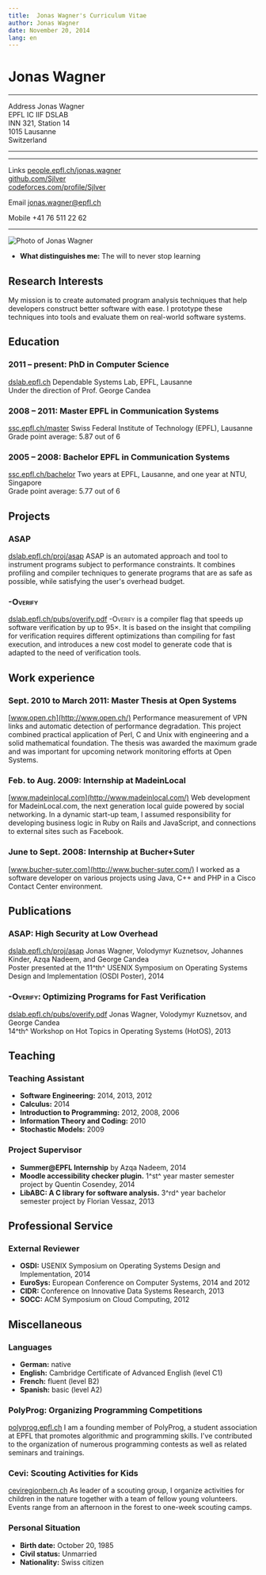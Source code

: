 ```yaml
---
title:  Jonas Wagner's Curriculum Vitae
author: Jonas Wagner
date: November 20, 2014
lang: en
---
```


Jonas Wagner
============

<div id="contacts">
<div id="address">

--------- ----------------------
  Address Jonas Wagner\
          EPFL IC IIF DSLAB\
          INN 321, Station 14\
          1015 Lausanne\
          Switzerland

--------- ----------------------

</div>
<div id="on-the-net">

-------- -----------------------------------------------------------------------
   Links [people.epfl.ch/jonas.wagner](http://people.epfl.ch/jonas.wagner)\
         [github.com/Sjlver](https://github.com/Sjlver)\
         [codeforces.com/profile/Sjlver](http://codeforces.com/profile/Sjlver)
 
   Email <jonas.wagner@epfl.ch>
 
  Mobile +41 76 511 22 62
-------- -----------------------------------------------------------------------

</div>
<div id="photo">

![Photo of Jonas Wagner](images/jonas_wagner_300dpi.jpg)

</div>
<div class="clearfix"></div>
</div>

- **What distinguishes me:** The will to never stop learning


Research Interests
------------------

My mission is to create automated program analysis techniques that help
developers construct better software with ease. I prototype these techniques
into tools and evaluate them on real-world software systems.


Education
---------

### 2011 – present: PhD in Computer Science

[dslab.epfl.ch](http://dslab.epfl.ch/)
Dependable Systems Lab, EPFL, Lausanne\
Under the direction of Prof. George Candea

### 2008 – 2011: Master EPFL in Communication Systems

[ssc.epfl.ch/master](http://ssc.epfl.ch/master)
Swiss Federal Institute of Technology (EPFL), Lausanne\
Grade point average: 5.87 out of 6

### 2005 – 2008: Bachelor EPFL in Communication Systems

[ssc.epfl.ch/bachelor](http://ssc.epfl.ch/bachelor)
Two years at EPFL, Lausanne, and one year at NTU, Singapore\
Grade point average: 5.77 out of 6


Projects
--------

### ASAP

[dslab.epfl.ch/proj/asap](http://dslab.epfl.ch/proj/asap)
ASAP is an automated approach and tool to instrument programs subject to
performance constraints. It combines profiling and compiler techniques to
generate programs that are as safe as possible, while satisfying the user's
overhead budget.

### <span style="font-variant: small-caps;">-Overify</span>

[dslab.epfl.ch/pubs/overify.pdf](http://dslab.epfl.ch/pubs/overify.pdf)
<span style="font-variant: small-caps;">-Overify</span> is a compiler flag that
speeds up software verification by up to 95×. It is based on the insight that
compiling for verification requires different optimizations than compiling for
fast execution, and introduces a new cost model to generate code that is
adapted to the need of verification tools.


Work experience
---------------

### Sept. 2010 to March 2011: Master Thesis at Open Systems

[www.open.ch](http://www.open.ch/)
Performance measurement of VPN links and automatic detection of performance
degradation. This project combined practical application of Perl, C and Unix
with engineering and a solid mathematical foundation. The thesis was awarded
the maximum grade and was important for upcoming network monitoring efforts at
Open Systems.

### Feb. to Aug. 2009: Internship at MadeinLocal

[www.madeinlocal.com](http://www.madeinlocal.com/)
Web development for MadeinLocal.com, the next generation local guide powered by
social networking. In a dynamic start-up team, I assumed responsibility for
developing business logic in Ruby on Rails and JavaScript, and connections to
external sites such as Facebook.

### June to Sept. 2008: Internship at Bucher+Suter

[www.bucher-suter.com](http://www.bucher-suter.com/)
I worked as a software developer on various projects using Java, C++ and PHP in
a Cisco Contact Center environment.

Publications
------------

### ASAP: High Security at Low Overhead

[dslab.epfl.ch/proj/asap](http://dslab.epfl.ch/proj/asap)
Jonas Wagner, Volodymyr Kuznetsov, Johannes Kinder, Azqa Nadeem, and George Candea\
Poster presented at the 11^th^ USENIX Symposium on Operating Systems Design and Implementation (OSDI Poster), 2014

### <span style="font-variant: small-caps;">-Overify</span>: Optimizing Programs for Fast Verification

[dslab.epfl.ch/pubs/overify.pdf](http://dslab.epfl.ch/pubs/overify.pdf)
Jonas Wagner, Volodymyr Kuznetsov, and George Candea\
14^th^ Workshop on Hot Topics in Operating Systems (HotOS), 2013

Teaching
--------

### Teaching Assistant

- **Software Engineering:** 2014, 2013, 2012
- **Calculus:** 2014
- **Introduction to Programming:** 2012, 2008, 2006
- **Information Theory and Coding:** 2010
- **Stochastic Models:** 2009

### Project Supervisor

- **Summer@EPFL Internship** by Azqa Nadeem, 2014
- **Moodle accessibility checker plugin.** 
  1^st^ year master semester project by Quentin Cosendey, 2014
- **LibABC: A C library for software analysis.**
  3^rd^ year bachelor semester project by Florian Vessaz, 2013

Professional Service
--------------------

### External Reviewer

- **OSDI:** USENIX Symposium on Operating Systems Design and Implementation, 2014
- **EuroSys:**  European Conference on Computer Systems, 2014 and 2012
- **CIDR:** Conference on Innovative Data Systems Research, 2013
- **SOCC:** ACM Symposium on Cloud Computing, 2012

Miscellaneous
-------------

### Languages

- **German:** native
- **English:** Cambridge Certificate of Advanced English (level C1)
- **French:** fluent (level B2)
- **Spanish:** basic (level A2)

### PolyProg: Organizing Programming Competitions

[polyprog.epfl.ch](http://polyprog.epfl.ch/)
I am a founding member of PolyProg, a student association at EPFL that promotes
algorithmic and programming skills. I've contributed to the organization of
numerous programming contests as well as related seminars and trainings.

### Cevi: Scouting Activities for Kids

[ceviregionbern.ch](http://ceviregionbern.ch/)
As leader of a scouting group, I organize activities for children in the nature
together with a team of fellow young volunteers. Events range from an afternoon
in the forest to one-week scouting camps.

### Personal Situation

- **Birth date:**     October 20, 1985
- **Civil status:**   Unmarried
- **Nationality:**    Swiss citizen

